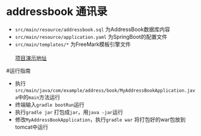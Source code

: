 # addressbook 通讯录

- `src/main/resource/addressbook.sql` 为AddressBook数据库内容<br>
- `src/main/resource/application.yaml` 为SpringBoot的配置文件<br>
- `src/main/templates/*`  为FreeMark模板引擎文件<br>
 <br>[项目演示地址](http://118.89.108.227:8089/addressbook/list)

#运行指南
  - 执行`src/main/java/com/example/address/book/MyAddressBookApplication.java`中的```main```方法运行
  - 终端输入```gradle bootRun```运行
  - 执行```gradle jar``` 打包成```jar```，用```java -jar```运行
  - 修改```MyAddressBookApplication```，执行```gradle war``` 将打包好的war包放到tomcat中运行